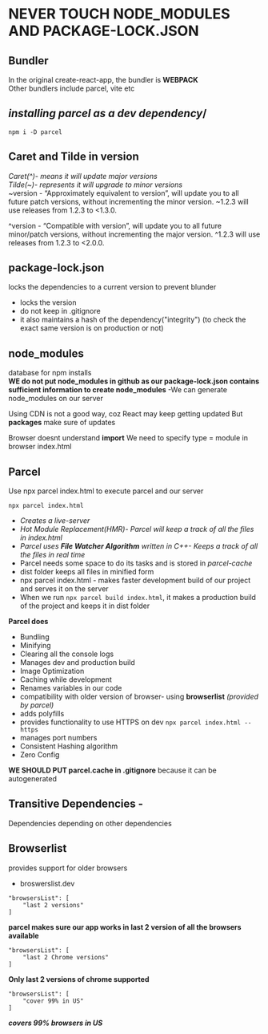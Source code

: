 # NEVER TOUCH NODE_MODULES AND PACKAGE-LOCK.JSON
## Bundler
In the original create-react-app, the bundler is **WEBPACK**\
Other bundlers include parcel, vite etc

## ***installing parcel as a dev dependency***/
```
npm i -D parcel
```

## Caret and Tilde in version
*Caret(^)- means it will update major versions*\
*Tilde(~)- represents it will upgrade to minor versions*\
~version - “Approximately equivalent to version”, will update you to all future patch versions, without incrementing the minor version. ~1.2.3 will use releases from 1.2.3 to <1.3.0.

^version - “Compatible with version”, will update you to all future minor/patch versions, without incrementing the major version. ^1.2.3 will use releases from 1.2.3 to <2.0.0.

## package-lock.json
locks the dependencies to a current version to prevent blunder
- locks the version
- do not keep in .gitignore
- it also maintains a hash of the dependency("integrity") (to check the exact same version is on production or not)

## node_modules
database for npm installs\
**WE do not put node_modules in github as our package-lock.json contains sufficient information to create node_modules**
-We can generate node_modules on our server

Using CDN is not a good way, coz React may keep getting updated But **packages** make sure of updates

Browser doesnt understand **import**
We need to specify type = module in browser index.html

## Parcel
Use npx parcel index.html to execute parcel and our server
```
npx parcel index.html
```
- *Creates a live-server*
- *Hot Module Replacement(HMR)- Parcel will keep a track of all the files in index.html*
- *Parcel uses **File Watcher Algorithm** written in C++- Keeps a track of all the files in real time*
- Parcel needs some space to do its tasks and is stored in *parcel-cache*
- dist folder keeps all files in minified form
- npx parcel index.html - makes faster development build of our project and serves it on the server
- When we run ```npx parcel build index.html```, it makes a production build of the project and keeps it in dist folder

**Parcel does**
- Bundling
- Minifying
- Clearing all the console logs
- Manages dev and production build
- Image Optimization
- Caching while development
- Renames variables in our code
- compatibility with older version of browser- using **browserlist** *(provided by parcel)*
- adds polyfills
- provides functionality to use HTTPS on dev
```npx parcel index.html --https```
- manages port numbers
- Consistent Hashing algorithm
- Zero Config

**WE SHOULD PUT parcel.cache in .gitignore** because it can be autogenerated

## Transitive Dependencies - 
Dependencies depending on other dependencies 

## Browserlist
provides support for older browsers
- broswerslist.dev
```
"browsersList": [
    "last 2 versions"
]
```
**parcel makes sure our app works in last 2 version of all the browsers available**
```
"browsersList": [
    "last 2 Chrome versions"
]
```
**Only last 2 versions of chrome supported**

```
"browsersList": [
    "cover 99% in US"
]
```
***covers 99% browsers in US***


